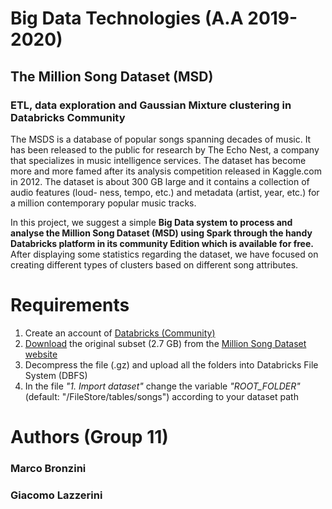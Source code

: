 # Big Data Technologies (A.A 2019-2020)
## The Million Song Dataset (MSD)
### ETL, data exploration and Gaussian Mixture clustering in Databricks Community
The MSDS is a database of popular songs spanning decades of music. It has been released to the public for research by The Echo Nest, a company that specializes in music intelligence services. The dataset has become more and more famed after its analysis competition released in Kaggle.com in 2012. 
The dataset is about 300 GB large and it contains a collection of audio features (loud- ness, tempo, etc.) and metadata (artist, year, etc.) for a million contemporary popular music tracks.

In this project, we suggest a simple **Big Data system to process and analyse the Million Song Dataset (MSD) using Spark through the handy Databricks platform in its community Edition which is available for free.** After displaying some statistics regarding the dataset, we have focused on creating different types of clusters based on different song attributes.

# Requirements
1. Create an account of [Databricks (Community)](https://community.cloud.databricks.com/)
2. [Download](http://static.echonest.com/millionsongsubset_full.tar.gz) the original subset (2.7 GB) from the [Million Song Dataset website](http://millionsongdataset.com/)
3. Decompress the file (.gz) and upload all the folders into Databricks File System (DBFS)
4. In the file *"1. Import dataset"* change the variable *"ROOT_FOLDER"* (default: "/FileStore/tables/songs") according to your dataset path

# Authors (Group 11)
### Marco Bronzini
### Giacomo Lazzerini 

